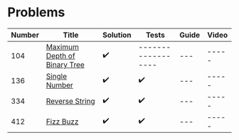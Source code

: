 # Problems

| Number | Title                                                                                    | Solution           | Tests              | Guide | Video |
| ------ | ---------------------------------------------------------------------------------------- | ------------------ | ------------------ | ----- | ----- |
| 104    | [Maximum Depth of Binary Tree](https://leetcode.com/problems/single-number/description/) | :heavy_check_mark: | ------------------ | ---   | ----- |
| 136    | [Single Number](https://leetcode.com/problems/single-number/description/)                | :heavy_check_mark: | :heavy_check_mark: | ---   | ----- |
| 334    | [Reverse String](https://leetcode.com/problems/reverse-string/description/)              | :heavy_check_mark: | :heavy_check_mark: | ---   | ----- |
| 412    | [Fizz Buzz](https://leetcode.com/problems/fizz-buzz/description/)                        | :heavy_check_mark: | :heavy_check_mark: | ---   | ----- |

